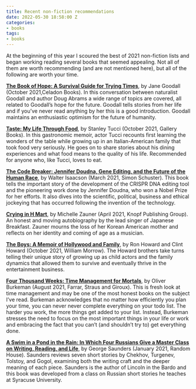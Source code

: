 ```yaml
---
title: Recent non-fiction recommendations
date: 2022-05-30 18:58:00 Z
categories:
- books
tags:
- books
---
```


At the beginning of this year I scoured the best of 2021 non-fiction lists and began working reading several books that seemed appealing. Not all of them are worth recommending (and are not mentioned here), but all of the following are worth your time.

**[The Book of Hope: A Survival Guide for Trying Times](https://www.goodreads.com/book/show/56268863-the-book-of-hope)**, by Jane Goodall (October 2021,Celadon Books). In this conversation between naturalist Goodall and author Doug Abrams a wide range of topics are covered, all related to Goodall’s hope for the future. Goodall tells stories from her life and if you’ve never read anything by her this is a good introduction. Goodall maintains an enthusiastic optimism for the future of humanity.

**[Taste: My Life Through Food](https://www.goodreads.com/book/show/55360284-taste)**, by Stanley Tucci (October 2021, Gallery Books). In this gastronomic memoir, actor Tucci recounts first learning the wonders of the table while growing up in an Italian-American family that took food very seriously. He goes on to share stories about his dining experiences and what food means to the quality of his life. Recommended for anyone who, like Tucci, loves to eat.

**[The Code Breaker: Jennifer Doudna, Gene Editing, and the Future of the Human Race](https://www.goodreads.com/book/show/54968118-the-code-breaker)**, by Walter Isaacson (March 2021, Simon Schuster). This book tells the important story of the development of the CRISPR DNA editing tool and the pioneering work done by Jennifer Doudna, who won a Nobel Prize for her efforts. It also dives into the scientific, political, business and ethical jockeying that has occurred following the invention of the technology.

**[Crying in H Mart](https://www.goodreads.com/book/show/54814676-crying-in-h-mart)**, by Michelle Zauner (April 2021, Knopf Publishing Group). An honest and moving autobiography by the lead singer of Japanese Breakfast. Zauner mourns the loss of her Korean American mother and reflects on her identity and coming of age as a musician.

**[The Boys: A Memoir of Hollywood and Family](https://www.goodreads.com/book/show/57094309-the-boys)**, by Ron Howard and Clint Howard (October 2021, William Morrow). The Howard brothers take turns telling their unique story of growing up as child actors and the family dynamics that allowed them to survive and eventually thrive in the entertainment business.

**[Four Thousand Weeks: Time Management for Mortals](https://www.goodreads.com/book/show/54785515-four-thousand-weeks)**, by Oliver Burkeman (August 2021, Farrar, Straus and Giroux). This is fresh look at time management and may be one of the most honest books on the subject I’ve read. Burkeman acknowledges that no matter how efficiently you plan your time, you can never never complete everything on your todo list. The harder you work, the more things get added to your list. Instead, Burkeman stresses the need to focus on the most important things in your life or work and embracing the fact that you can’t (and shouldn’t try to) get everything done.

**[A Swim in a Pond in the Rain: In Which Four Russians Give a Master Class on Writing, Reading, and Life](https://www.goodreads.com/book/show/53487237-a-swim-in-a-pond-in-the-rain)**, by George Saunders (January 2021, Random House). Saunders reviews seven short stories by Chekhov, Turgenev, Tolstoy, and Gogol, examining both the writing craft and the deeper meaning of each piece. Saunders is the author of Lincoln in the Bardo and this book was developed from a class on Russian short stories he teaches at Syracuse University.